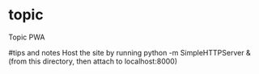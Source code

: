 # topic
Topic PWA

#tips and notes
Host the site by running
 python -m SimpleHTTPServer &
(from this directory, then attach to localhost:8000)